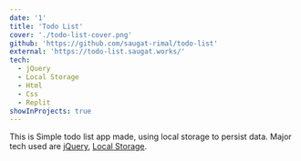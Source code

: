 ```yaml
---
date: '1'
title: 'Todo List'
cover: './todo-list-cover.png' 
github: 'https://github.com/saugat-rimal/todo-list'
external: 'https://todo-list.saugat.works/'
tech:
  - jQuery
  - Local Storage
  - Html
  - Css
  - Replit
showInProjects: true
---
```


This is Simple todo list app made, using local storage to persist data. Major tech used are [jQuery](http://jquery.com/), [Local Storage](http://www.w3schools.com/html/html5_webstorage.asp).
